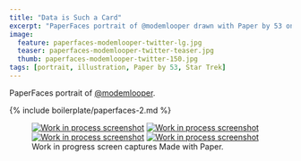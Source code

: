 ```yaml
---
title: "Data is Such a Card"
excerpt: "PaperFaces portrait of @modemlooper drawn with Paper by 53 on an iPad."
image: 
  feature: paperfaces-modemlooper-twitter-lg.jpg
  teaser: paperfaces-modemlooper-twitter-teaser.jpg
  thumb: paperfaces-modemlooper-twitter-150.jpg
tags: [portrait, illustration, Paper by 53, Star Trek]
---
```


PaperFaces portrait of [@modemlooper](http://twitter.com/modemlooper).

{% include boilerplate/paperfaces-2.md %}

<figure class="third">
  <a href="{{ site.url }}/assets/images/paperfaces-modemlooper-process-1-lg.jpg"><img src="{{ site.url }}/assets/images/paperfaces-modemlooper-process-1-600.jpg" alt="Work in process screenshot"></a>
  <a href="{{ site.url }}/assets/images/paperfaces-modemlooper-process-2-lg.jpg"><img src="{{ site.url }}/assets/images/paperfaces-modemlooper-process-2-600.jpg" alt="Work in process screenshot"></a>
  <a href="{{ site.url }}/assets/images/paperfaces-modemlooper-process-3-lg.jpg"><img src="{{ site.url }}/assets/images/paperfaces-modemlooper-process-3-600.jpg" alt="Work in process screenshot"></a>
  <a href="{{ site.url }}/assets/images/paperfaces-modemlooper-process-4-lg.jpg"><img src="{{ site.url }}/assets/images/paperfaces-modemlooper-process-4-600.jpg" alt="Work in process screenshot"></a>
  <figcaption>Work in progress screen captures Made with Paper.</figcaption>
</figure>
